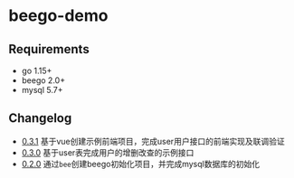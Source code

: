 # beego-demo

## Requirements
* go 1.15+
* beego 2.0+
* mysql 5.7+

## Changelog
* [0.3.1](https://github.com/colynn-demo/beego-demo/tree/0.3.1) 基于vue创建示例前端项目，完成user用户接口的前端实现及联调验证
* [0.3.0](https://github.com/colynn-demo/beego-demo/tree/0.3.0) 基于user表完成用户的增删改查的示例接口
* [0.2.0](https://github.com/colynn-demo/beego-demo/tree/0.2.0)  通过`bee`创建beego初始化项目，并完成mysql数据库的初始化
